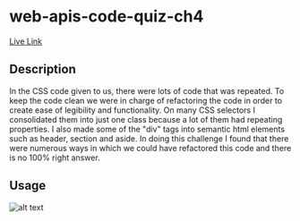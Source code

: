 # web-apis-code-quiz-ch4

[Live Link]()

## Description

In the CSS code given to us, there were lots of code that was repeated. To keep the code clean we were in charge of refactoring the code in order to create ease of legibility and functionality. On many CSS selectors I consolidated them into just one class because a lot of them had repeating properties. I also made some of the "div" tags into semantic html elements such as header, section and aside. In doing this challenge I found that there were numerous ways in which we could have refactored this code and there is no 100% right answer. 

## Usage

![alt text](assets/images/code-refactor-ch-1_index.html.png)